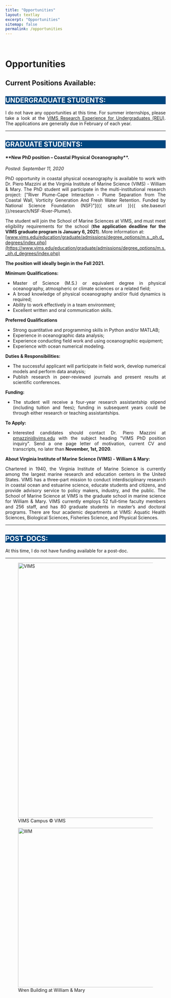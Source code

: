 ```yaml
---
title: "Opportunities"
layout: textlay
excerpt: "Opportunities"
sitemap: false
permalink: /opportunities
---
```


<br>

# Opportunities

<div style="text-align:justify" markdown="1">

## Current Positions Available:

<div style="text-align:left" markdown="1">
<h2 style="background-color:#00467f; color:#FFFFFF"> UNDERGRADUATE STUDENTS:</h2>
</div>

I do not have any opportunities at this time. For summer internships, please take a look at the [VIMS Research Experience for Undergraduates (REU)](https://www.vims.edu/education/college/summer_intern/about/index.php). The applications are generally due in February of each year.  

---
<div style="text-align:left" markdown="1">
<h2 style="background-color:#00467f; color:#FFFFFF"> GRADUATE STUDENTS:</h2>
</div>

<h4> **New PhD position – Coastal Physical Oceanography**.</h4>  <i> Posted: September 11, 2020 </i>

PhD opportunity in coastal physical oceanography is available to work with Dr. Piero Mazzini at the Virginia Institute of Marine Science (VIMS) - William & Mary. The PhD student will participate in the multi-institutional research project: ["River Plume-Cape Interaction - Plume Separation from The Coastal Wall, Vorticity Generation And Fresh Water Retention. Funded by National Science Foundation (NSF)"]({{ site.url }}{{ site.baseurl }}/research/NSF-River-Plume/).

The student will join the School of Marine Sciences at VIMS, and must meet eligibility requirements for the school (**the application deadline for the VIMS graduate program is January 6, 2021**). More information at: <br> [www.vims.edu/education/graduate/admissions/degree_options/m.s._ph.d_degrees/index.php](https://www.vims.edu/education/graduate/admissions/degree_options/m.s._ph.d_degrees/index.php)

**The position will ideally begin in the Fall 2021.**

**Minimum Qualifications:**
- Master of Science (M.S.) or equivalent degree in physical oceanography, atmospheric or climate sciences or a related field;
- A broad knowledge of physical oceanography and/or fluid dynamics is required;
- Ability to work effectively in a team environment;
- Excellent written and oral communication skills.

**Preferred Qualifications**
- Strong quantitative and programming skills in Python and/or MATLAB;
- Experience in oceanographic data analysis;
- Experience conducting field work and using oceanographic equipment;
- Experience with ocean numerical modeling.

**Duties & Responsibilities:**
- The successful applicant will participate in field work, develop numerical models and perform data analysis;
- Publish research in peer-reviewed journals and present results at scientific conferences.

**Funding:**
- The student will receive a four-year research assistantship stipend (including tuition and fees); funding in subsequent years could be through either research or teaching assistantships.

**To Apply:**
- Interested candidates should contact Dr. Piero Mazzini at [pmazzini@vims.edu](mailto:pmazzini@vims.edu) with the subject heading "VIMS PhD position inquiry". Send a one page letter of motivation, current CV and transcripts, no later than **November, 1st, 2020**.

**About Virginia Institute of Marine Science (VIMS) - William & Mary:**

Chartered in 1940, the Virginia Institute of Marine Science is currently among the largest marine research and education centers in the United States. VIMS has a three-part mission to conduct interdisciplinary research in coastal ocean and estuarine science, educate students and citizens, and provide advisory service to policy makers, industry, and the public. The School of Marine Science at VIMS is the graduate school in marine science for William & Mary. VIMS currently employs 52 full-time faculty members and 256 staff, and has 80 graduate students in master’s and doctoral programs. There are four academic departments at VIMS: Aquatic Health Sciences, Biological Sciences, Fisheries Science, and Physical Sciences.

---

<div style="text-align:left" markdown="1">
<h2 style="background-color:#00467f; color:#FFFFFF"> POST-DOCS:</h2>
</div>

At this time, I do not have funding available for a post-doc.

---

<div class="container-fluid">
<div class="row">

<div class="col-sm-6">
<figure>
<img src="{{ site.url }}{{ site.baseurl }}/images/contapic/vims_aereal_2.jpg" class="img-responsive" width="800px" height="auto" alt="VIMS"/>
<figcaption> VIMS Campus <span class="copyright">&copy;</span> VIMS
</figcaption>
</figure>
</div>

<div class="col-sm-6">
<figure>
<img src="{{ site.url }}{{ site.baseurl }}/images/slider_carousel/wren_building_Cassia.jpg" class="img-responsive" width="500px" height="auto" alt="WM" />
<figcaption> Wren Building at William & Mary
</figcaption>
</figure>
</div>

</div>
</div>
